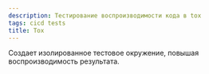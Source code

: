 ```yaml
---
description: Тестирование воспроизводимости кода в tox
tags: cicd tests
title: Tox
---
```

Создает изолированное тестовое окружение, повышая воспроизводимость результата.
